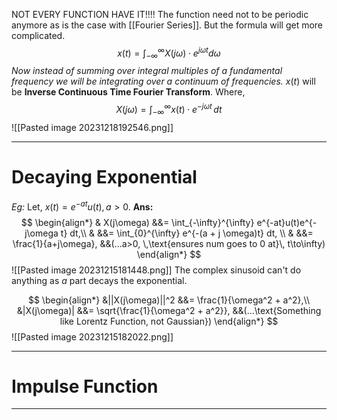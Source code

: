 NOT EVERY FUNCTION HAVE IT!!!!
The function need not to be periodic anymore as is the case with [[Fourier Series]]. But the formula will get more complicated.
$$x(t) = \int_{-\infty}^{\infty} X(j\omega) \cdot e^{j\omega t} d\omega$$
*Now instead of summing over integral multiples of a fundamental frequency we will be integrating over a continuum of frequencies.*
$x(t)$ will be **Inverse Continuous Time Fourier Transform**.
Where, $$X(j\omega) = \int_{-\infty}^{\infty} x(t) \cdot e^{-j \omega t} \,dt \tag{Continuous Time Fourier Transform}$$
![[Pasted image 20231218192546.png]]
***
# Decaying Exponential

*Eg:* Let, $x(t) = e^{-at}u(t), a>0$.
**Ans:** 
$$
\begin{align*}
& X(j\omega) &&= \int_{-\infty}^{\infty} e^{-at}u(t)e^{-j\omega t} dt,\\
& &&= \int_{0}^{\infty} e^{-(a + j \omega)t} dt, \\
& &&= \frac{1}{a+j\omega}, &&(...a>0, \,\text{ensures num goes to 0 at}\, t\to\infty)
\end{align*}
$$
![[Pasted image 20231215181448.png]]
The complex sinusoid can't do anything as $a$ part decays the exponential.

$$
\begin{align*}
&||X(j\omega)||^2 &&= \frac{1}{\omega^2 + a^2},\\
&|X(j\omega)| &&= \sqrt{\frac{1}{\omega^2 + a^2}}, &&(...\text{Something like Lorentz Function, not Gaussian})
\end{align*}
$$
![[Pasted image 20231215182022.png]]
***
# Impulse Function

***

